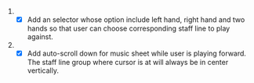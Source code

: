 ﻿1. - [x] Add an selector whose option include left hand, right hand and two hands so that user can choose corresponding
         staff line to play against.
2. - [x] Add auto-scroll down for music sheet while user is playing forward. The staff line group where cursor is at
         will always
         be in center vertically.

